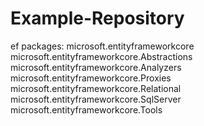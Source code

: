 # Example-Repository

ef packages:
microsoft.entityframeworkcore
microsoft.entityframeworkcore.Abstractions
microsoft.entityframeworkcore.Analyzers
microsoft.entityframeworkcore.Proxies
microsoft.entityframeworkcore.Relational
microsoft.entityframeworkcore.SqlServer
microsoft.entityframeworkcore.Tools
